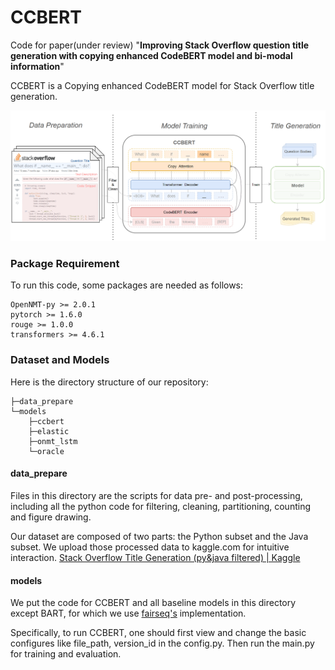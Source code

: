 # CCBERT

Code for paper(under review) "**Improving Stack Overflow question title generation with copying enhanced CodeBERT model and bi-modal information**"

CCBERT is a Copying enhanced CodeBERT model for Stack Overflow title generation.

![framework](./figs/framework.png)

### Package Requirement

To run this code, some packages are needed as follows:

```
OpenNMT-py >= 2.0.1
pytorch >= 1.6.0
rouge >= 1.0.0
transformers >= 4.6.1
```

### Dataset and Models

Here is the directory structure of our repository:

```
├─data_prepare
└─models
    ├─ccbert
    ├─elastic
    ├─onmt_lstm
    └─oracle
```
#### data_prepare

Files in this directory are the scripts for data pre- and post-processing, including all the python code for filtering, cleaning, partitioning, counting and figure drawing.

Our dataset are composed of two parts: the Python subset and the Java subset. We upload those processed data to kaggle.com for intuitive interaction. [Stack Overflow Title Generation (py&java filtered) | Kaggle](https://www.kaggle.com/qwzfj999/stack-overflow-title-generation-pyjava-filtered)

#### models

We put the code for CCBERT  and all baseline models in this directory except BART, for which we use [fairseq's](https://github.com/pytorch/fairseq/tree/master/examples/bart) implementation.

Specifically, to run CCBERT, one should first view and change the basic configures like file_path, version_id in the config.py. Then run the main.py for training and evaluation.
